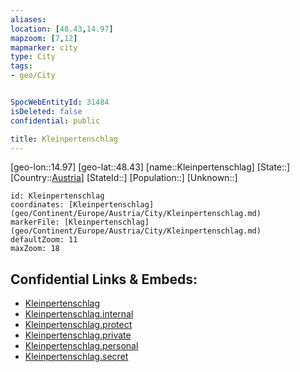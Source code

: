 ```yaml
---
aliases: 
location: [48.43,14.97]
mapzoom: [7,12] 
mapmarker: city 
type: City
tags:
- geo/City


SpocWebEntityId: 31484
isDeleted: false
confidential: public

title: Kleinpertenschlag
---
```

[geo-lon::14.97]
[geo-lat::48.43]
[name::Kleinpertenschlag]
[State::]
[Country::[Austria](geo/Continent/Europe/Austria.md)]
[StateId::]
[Population::]
[Unknown::]


```leaflet
id: Kleinpertenschlag
coordinates: [Kleinpertenschlag](geo/Continent/Europe/Austria/City/Kleinpertenschlag.md)
markerFile: [Kleinpertenschlag](geo/Continent/Europe/Austria/City/Kleinpertenschlag.md)
defaultZoom: 11 
maxZoom: 18
```


## Confidential Links & Embeds: 
- [Kleinpertenschlag](../../../../../../_public/geo/Continent/Europe/Austria/City/Kleinpertenschlag.md) 
- [Kleinpertenschlag.internal](../../../../../../_internal/geo/Continent/Europe/Austria/City/Kleinpertenschlag.internal.md) 
- [Kleinpertenschlag.protect](../../../../../../_protect/geo/Continent/Europe/Austria/City/Kleinpertenschlag.protect.md) 
- [Kleinpertenschlag.private](../../../../../../_private/geo/Continent/Europe/Austria/City/Kleinpertenschlag.private.md) 
- [Kleinpertenschlag.personal](../../../../../../_personal/geo/Continent/Europe/Austria/City/Kleinpertenschlag.personal.md) 
- [Kleinpertenschlag.secret](../../../../../../_secret/geo/Continent/Europe/Austria/City/Kleinpertenschlag.secret.md) 
